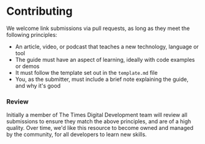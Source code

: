 # Contributing

We welcome link submissions via pull requests, as long as they meet the following principles:

- An article, video, or podcast that teaches a new technology, language or tool
- The guide must have an aspect of learning, ideally with code examples or demos
- It must follow the template set out in the `template.md` file
- You, as the submitter, must include a brief note explaining the guide, and why it's good


### Review

Initially a member of The Times Digital Development team will review all submissions to ensure they match the above principles, and are of a high quality. Over time, we'd like this resource to become owned and managed by the community, for all developers to learn new skills.